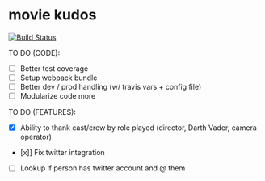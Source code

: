 # movie kudos

[![Build Status](https://travis-ci.org/jmaslin/movie-kudos.svg?branch=master)](https://travis-ci.org/jmaslin/movie-kudos)

TO DO (CODE):
- [ ] Better test coverage
- [ ] Setup webpack bundle
- [ ] Better dev / prod handling (w/ travis vars + config file)
- [ ] Modularize code more

TO DO (FEATURES):
- [x] Ability to thank cast/crew by role played (director, Darth Vader, camera operator)
- [x]] Fix twitter integration
- [ ] Lookup if person has twitter account and @ them
